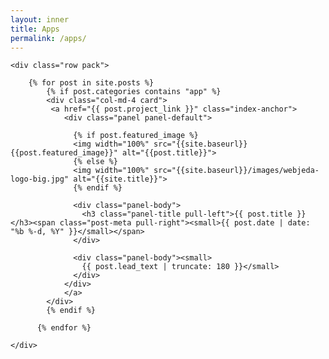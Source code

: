 ```yaml
---
layout: inner
title: Apps
permalink: /apps/
---
```


<div class="home">


    <div class="row pack">

        {% for post in site.posts %}
            {% if post.categories contains "app" %}
            <div class="col-md-4 card">
             <a href="{{ post.project_link }}" class="index-anchor">
                <div class="panel panel-default">

                  {% if post.featured_image %}
                  <img width="100%" src="{{site.baseurl}}{{post.featured_image}}" alt="{{post.title}}">
                  {% else %}
                  <img width="100%" src="{{site.baseurl}}/images/webjeda-logo-big.jpg" alt="{{site.title}}">
                  {% endif %}

                  <div class="panel-body">
                    <h3 class="panel-title pull-left">{{ post.title }}</h3><span class="post-meta pull-right"><small>{{ post.date | date: "%b %-d, %Y" }}</small></span>
                  </div>

                  <div class="panel-body"><small>
                    {{ post.lead_text | truncate: 180 }}</small>
                  </div>
                </div>
                </a>
            </div>
            {% endif %}

          {% endfor %}

    </div>


</div>
